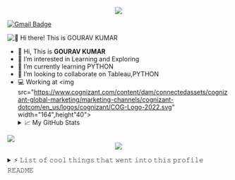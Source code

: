 <!-- Typing SVG by DenverCoder1 - https://github.com/DenverCoder1/readme-typing-svg -->
<p align="center">
  <a href="https://github.com/DenverCoder1/readme-typing-svg"><img src="https://readme-typing-svg.herokuapp.com/?lines=Tableau%20Developer;Experienced%20in%20Dashboard%20Designing;2+%2B%20years%20of%20Experience%20in%20Tableau%20Dashboard%20Creation,%20;And%20usage%20of%20various%20charts%20;Always%20learning%20new%20things&font=Fira%20Code&center=true&width=740&height=45&color=f75c7e&vCenter=true&size=22"></a>
</p>

<!---![visitor badge](https://visitor-badge.glitch.me/badge?page_id=jwenjian.visitor-badge)--->
[![Gmail Badge](https://img.shields.io/badge/-Gmail-c14438?style=flat-square&logo=Gmail&logoColor=white&link=mailto:gauravsolanki812@gmail.com)](mailto:gauravsolanki812@gmail.com)    


<img src="https://media3.giphy.com/media/3oKIPEqDGUULpEU0aQ/giphy.gif?cid=ecf05e47ro2mp3zk76zant7bpkimkw62j4uh8mrauj80n8ik&rid=giphy.gif&ct=g" title="👋 Hi there! This is GOURAV KUMAR"/>


- 👋 Hi, This is **GOURAV KUMAR**
- 👀 I’m interested in Learning and Exploring 
- 🌱 I’m currently learning PYTHON
- 💞️ I’m looking to collaborate on Tableau,PYTHON
- 💻 Working at <img src="https://www.cognizant.com/content/dam/connectedassets/cognizant-global-marketing/marketing-channels/cognizant-dotcom/en_us/logos/cognizant/COG-Logo-2022.svg" width="164",height"40">
                                                                                                                                               <details>
  <summary>📈 My GitHub Stats</summary>
<p align="center"><img align="left" src="https://github-readme-stats.vercel.app/api?username=GouravSolanki-Dev&theme=chartreuse-dark&show_icons=true">
</details></br>
<!---  📫 How to reach me --->

<!---
iamKumargaurav007/iamKumargaurav007 is a ✨ special ✨ repository because its `README.md` (this file) appears on your GitHub profile.
You can click the Preview link to take a look at your changes.
--->
<!---![Kumar's GitHub stats](https://github-readme-stats.vercel.app/api?username=iamKumargaurav007&theme=chartreuse-dark&show_icons=true)
--->
<!---[![Kumar's wakatime stats](https://github-readme-stats.vercel.app/api/wakatime?username=iamKumargaurav007)](https://github.com/iamKumargaurav007/github-readme-stats)--->
<!---[![Readme Card](https://github-readme-stats.vercel.app/api/pin/?username=iamKumargaurav007&repo=github-readme-stats&title_color=fff&icon_color=f9f9f9&text_color=9f9f9f&bg_color=151515)](https://github.com/iamKumargaurav007/github-readme-stats)<br></br>
<a href="https://github.com/iamKumargaurav007/github-readme-stats" target="_blank">--->
<!---<img align="center" src="https://github-readme-stats.vercel.app/api/pin/?username=GouravSolanki-Dev&repo=github-readme-stats&theme=dracula" /><br></br>--->

<a href="https://github.com/GouravSolanki-Dev/GouravSolanki-Dev/">
  <img align="center" src="https://github-readme-stats.vercel.app/api/top-langs/?username=GouravSolanki-Dev&title_color=ffffff&text_color=c9cacc&icon_color=2bbc8a&bg_color=1d1f21" />
</a>


<!---🎯 𝙾𝚗𝚎 𝚍𝚊𝚢 𝙸 𝚑𝚘𝚙𝚎 𝚝𝚘...
  - 𝙶𝚘 𝚜𝚔𝚢𝚍𝚒𝚟𝚒𝚗𝚐!
  - Mountain Trekking--->
<details>
  <summary>
⚡ 𝙻𝚒𝚜𝚝 𝚘𝚏 𝚌𝚘𝚘𝚕 𝚝𝚑𝚒𝚗𝚐𝚜 𝚝𝚑𝚊𝚝 𝚠𝚎𝚗𝚝 𝚒𝚗𝚝𝚘 𝚝𝚑𝚒𝚜 𝚙𝚛𝚘𝚏𝚒𝚕𝚎 𝚁𝙴𝙰𝙳𝙼𝙴</summary>
<!--- 𝙿𝚛𝚘𝚏𝚒𝚕𝚎 𝚟𝚒𝚜𝚒𝚝 𝚌𝚘𝚞𝚗𝚝 𝚏𝚛𝚘𝚖 [𝚑𝚝𝚝𝚙𝚜://𝚐𝚒𝚝𝚑𝚞𝚋.𝚌𝚘𝚖/iamKumargaurav007/𝚅𝚒𝚜𝚒𝚝𝚘𝚛𝙱𝚊𝚍𝚐𝚎𝚁𝚎𝚕𝚘𝚊𝚍𝚎𝚍](https://github.com/iamKumargaurav007/VisitorBadgeReloaded)
- 𝙶𝚒𝚝𝙷𝚞𝚋 𝚊𝚌𝚝𝚒𝚟𝚒𝚝𝚢 𝚊𝚌𝚝𝚒𝚘𝚗 𝚏𝚛𝚘𝚖 [𝚑𝚝𝚝𝚙𝚜://𝚐𝚒𝚝𝚑𝚞𝚋.𝚌𝚘𝚖/iamKumargaurav007/𝚐𝚒𝚝𝚑𝚞𝚋-𝚊𝚌𝚝𝚒𝚟𝚒𝚝𝚢-𝚛𝚎𝚊𝚍𝚖𝚎](https://github.com/iamKumargaurav007/github-activity-readme)
- 𝙶𝚒𝚝𝙷𝚞𝚋 𝙼𝚎𝚝𝚛𝚒𝚌𝚜 𝚏𝚛𝚘𝚖 [𝚑𝚝𝚝𝚙𝚜://𝚐𝚒𝚝𝚑𝚞𝚋.𝚌𝚘𝚖/𝚕𝚘𝚠𝚕𝚒𝚐𝚑𝚝𝚎𝚛/𝚖𝚎𝚝𝚛𝚒𝚌𝚜](https://github.com/lowlighter/metrics)
<div align="center">
	<img src="https://cdn.jsdelivr.net/gh/holic-x/holic-x/assets/github-contribution-grid-snake.svg" />
</div>
--->
</details>
